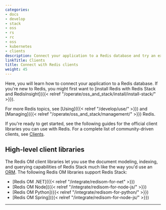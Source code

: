 ```yaml
---
categories:
- docs
- develop
- stack
- oss
- rs
- rc
- oss
- kubernetes
- clients
description: Connect your application to a Redis database and try an example
linkTitle: Clients
title: Connect with Redis clients
weight: 45
---
```


Here, you will learn how to connect your application to a Redis database. If you're new to Redis, you might first want to [install Redis with Redis Stack and RedisInsight]({{< relref "/operate/oss_and_stack/install/install-stack/" >}}).

For more Redis topics, see [Using]({{< relref "/develop/use/" >}}) and [Managing]({{< relref "/operate/oss_and_stack/management/" >}}) Redis.

If you're ready to get started, see the following guides for the official client libraries you can use with Redis. For a complete list of community-driven clients, see [Clients](/resources/clients/).


## High-level client libraries

The Redis OM client libraries let you use the document modeling, indexing, and querying capabilities of Redis Stack much like the way you'd use an [ORM](https://en.wikipedia.org/wiki/Object%E2%80%93relational_mapping). The following Redis OM libraries support Redis Stack:

* [Redis OM .NET]({{< relref "/integrate/redisom-for-net" >}})
* [Redis OM Node]({{< relref "/integrate/redisom-for-node-js/" >}})
* [Redis OM Python]({{< relref "/integrate/redisom-for-python/" >}})
* [Redis OM Spring]({{< relref "/integrate/redisom-for-node-js/" >}})

<hr>